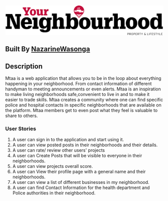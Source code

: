 ![Neighbourhood](/medias/profile_pics/logo.png)

## Built By [NazarineWasonga](https://github.com/NazarineWasonga/)

## Description

Mtaa is a web application that allows you to be in the loop about everything happening in your neighborhood. From contact information of different handyman to meeting announcements or even alerts. Mtaa is an inspiration to make living neighborhoods safe,convenient to live in and to make it easier to trade skills. Mtaa creates a community where one can find specific police and hospital contacts in specific neighborhoods that are available on the platform. Mtaa members get to even post what they feel is valuable to share to others.

### User Stories

1. A user can sign in to the application and start using it.
2. A user can view posted posts in their neighborhoods and their details.
3. A user can rate/ review other users' projects
4. A user can Create Posts that will be visible to everyone in their neighborhoods.
5. A user can view projects overall score.
6. A user can View their profile page with a general name and their neighborhoods.
7. A user can view a list of different businesses in my neighborhood.
8. A user can find Contact Information for the health department and Police authorities in their neighborhood.
